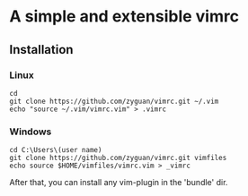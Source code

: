 # A simple and extensible vimrc

## Installation

### Linux

    cd
    git clone https://github.com/zyguan/vimrc.git ~/.vim
    echo "source ~/.vim/vimrc.vim" > .vimrc

### Windows

    cd C:\Users\(user name)
    git clone https://github.com/zyguan/vimrc.git vimfiles
    echo source $HOME/vimfiles/vimrc.vim > _vimrc

After that, you can install any vim-plugin in the 'bundle' dir.
